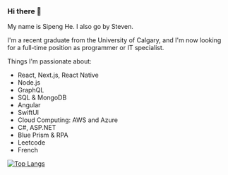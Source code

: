 ### Hi there 👋

My name is Sipeng He. I also go by Steven.

I'm a recent graduate from the University of Calgary, and I'm now looking for a full-time position as programmer or IT specialist.

Things I'm passionate about:

- React, Next.js, React Native
- Node.js
- GraphQL
- SQL & MongoDB
- Angular
- SwiftUI
- Cloud Computing: AWS and Azure
- C#, ASP.NET
- Blue Prism & RPA
- Leetcode
- French
  
[![Top Langs](https://github-readme-stats.vercel.app/api/top-langs/?username=hsp8412&layout=compact&hide=css,assembly,jupyter%20notebook&langs_count=10)](https://github.com/anuraghazra/github-readme-stats)


<!--
**hsp8412/hsp8412** is a ✨ _special_ ✨ repository because its `README.md` (this file) appears on your GitHub profile.

Here are some ideas to get you started:

- 🔭 I’m currently working on ...
- 🌱 I’m currently learning ...
- 👯 I’m looking to collaborate on ...
- 🤔 I’m looking for help with ...
- 💬 Ask me about ...
- 📫 How to reach me: ...
- 😄 Pronouns: ...
- ⚡ Fun fact: ...
-->
